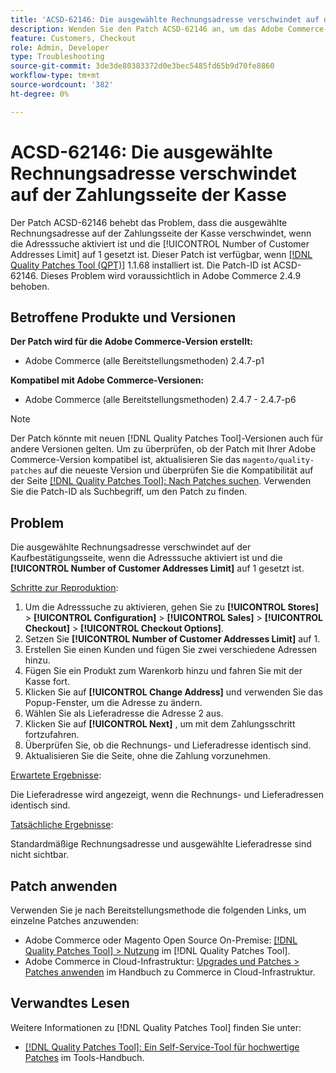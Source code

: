 ```yaml
---
title: 'ACSD-62146: Die ausgewählte Rechnungsadresse verschwindet auf der Zahlungsseite der Kasse'
description: Wenden Sie den Patch ACSD-62146 an, um das Adobe Commerce-Problem zu beheben, bei dem die ausgewählte Rechnungsadresse auf der Kaufbestätigungsseite ausgeblendet wird, wenn die Adresssuche aktiviert ist und das Limit für die Anzahl der Kundenadressen auf 1 festgelegt ist.
feature: Customers, Checkout
role: Admin, Developer
type: Troubleshooting
source-git-commit: 3de3de80383372d0e3bec5485fd65b9d70fe8860
workflow-type: tm+mt
source-wordcount: '382'
ht-degree: 0%

---
```



# ACSD-62146: Die ausgewählte Rechnungsadresse verschwindet auf der Zahlungsseite der Kasse

Der Patch ACSD-62146 behebt das Problem, dass die ausgewählte Rechnungsadresse auf der Zahlungsseite der Kasse verschwindet, wenn die Adresssuche aktiviert ist und die [!UICONTROL Number of Customer Addresses Limit] auf 1 gesetzt ist. Dieser Patch ist verfügbar, wenn [[!DNL Quality Patches Tool (QPT)]](/help/tools/quality-patches-tool/quality-patches-tool-to-self-serve-quality-patches.md) 1.1.68 installiert ist. Die Patch-ID ist ACSD-62146. Dieses Problem wird voraussichtlich in Adobe Commerce 2.4.9 behoben.

## Betroffene Produkte und Versionen

**Der Patch wird für die Adobe Commerce-Version erstellt:**

* Adobe Commerce (alle Bereitstellungsmethoden) 2.4.7-p1

**Kompatibel mit Adobe Commerce-Versionen:**

* Adobe Commerce (alle Bereitstellungsmethoden) 2.4.7 - 2.4.7-p6

>[!NOTE]
>
>Der Patch könnte mit neuen [!DNL Quality Patches Tool]-Versionen auch für andere Versionen gelten. Um zu überprüfen, ob der Patch mit Ihrer Adobe Commerce-Version kompatibel ist, aktualisieren Sie das `magento/quality-patches` auf die neueste Version und überprüfen Sie die Kompatibilität auf der Seite [[!DNL Quality Patches Tool]: Nach Patches suchen](https://experienceleague.adobe.com/tools/commerce-quality-patches/index.html?lang=de). Verwenden Sie die Patch-ID als Suchbegriff, um den Patch zu finden.

## Problem

Die ausgewählte Rechnungsadresse verschwindet auf der Kaufbestätigungsseite, wenn die Adresssuche aktiviert ist und die **[!UICONTROL Number of Customer Addresses Limit]** auf 1 gesetzt ist.

<u>Schritte zur Reproduktion</u>:

1. Um die Adresssuche zu aktivieren, gehen Sie zu **[!UICONTROL Stores]** > **[!UICONTROL Configuration]** > **[!UICONTROL Sales]** > **[!UICONTROL Checkout]** > **[!UICONTROL Checkout Options]**.
1. Setzen Sie **[!UICONTROL Number of Customer Addresses Limit]** auf 1.
1. Erstellen Sie einen Kunden und fügen Sie zwei verschiedene Adressen hinzu.
1. Fügen Sie ein Produkt zum Warenkorb hinzu und fahren Sie mit der Kasse fort.
1. Klicken Sie auf **[!UICONTROL Change Address]** und verwenden Sie das Popup-Fenster, um die Adresse zu ändern.
1. Wählen Sie als Lieferadresse die Adresse 2 aus.
1. Klicken Sie auf **[!UICONTROL Next]** , um mit dem Zahlungsschritt fortzufahren.
1. Überprüfen Sie, ob die Rechnungs- und Lieferadresse identisch sind.
1. Aktualisieren Sie die Seite, ohne die Zahlung vorzunehmen.

<u>Erwartete Ergebnisse</u>:

Die Lieferadresse wird angezeigt, wenn die Rechnungs- und Lieferadressen identisch sind.

<u>Tatsächliche Ergebnisse</u>:

Standardmäßige Rechnungsadresse und ausgewählte Lieferadresse sind nicht sichtbar.

## Patch anwenden

Verwenden Sie je nach Bereitstellungsmethode die folgenden Links, um einzelne Patches anzuwenden:

* Adobe Commerce oder Magento Open Source On-Premise: [[!DNL Quality Patches Tool] > Nutzung](/help/tools/quality-patches-tool/usage.md) im [!DNL Quality Patches Tool].
* Adobe Commerce in Cloud-Infrastruktur: [Upgrades und Patches > Patches anwenden](https://experienceleague.adobe.com/docs/commerce-cloud-service/user-guide/develop/upgrade/apply-patches.html?lang=de) im Handbuch zu Commerce in Cloud-Infrastruktur.

## Verwandtes Lesen

Weitere Informationen zu [!DNL Quality Patches Tool] finden Sie unter:

* [[!DNL Quality Patches Tool]: Ein Self-Service-Tool für hochwertige Patches](/help/tools/quality-patches-tool/quality-patches-tool-to-self-serve-quality-patches.md) im Tools-Handbuch.
